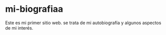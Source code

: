 # mi-biografiaa
Este es mi primer sitio web. se trata de mi autobiografía y algunos aspectos de mi interés.
